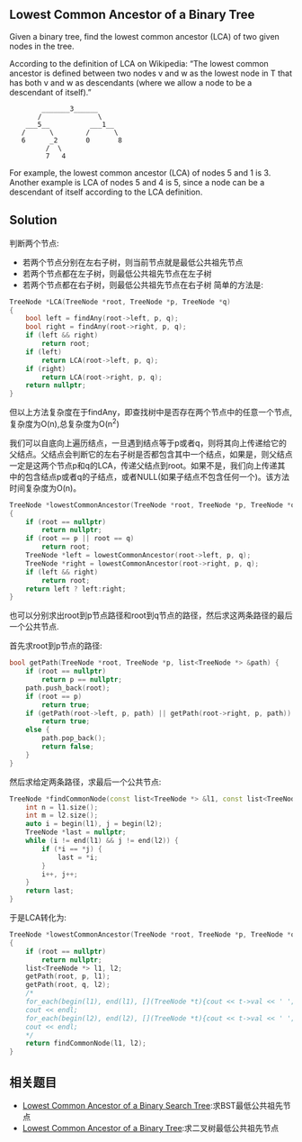 ## Lowest Common Ancestor of a Binary Tree

Given a binary tree, find the lowest common ancestor (LCA) of two given nodes in the tree.

According to the definition of LCA on Wikipedia: “The lowest common ancestor is defined between two nodes v and w as the lowest node in T that has both v and w as descendants (where we allow a node to be a descendant of itself).”

```
        _______3______
       /              \
    ___5__          ___1__
   /      \        /      \
   6      _2       0       8
         /  \
         7   4
```

For example, the lowest common ancestor (LCA) of nodes 5 and 1 is 3. Another example is LCA of nodes 5 and 4 is 5, since a node can be a descendant of itself according to the LCA definition.

## Solution

判断两个节点:

* 若两个节点分别在左右子树，则当前节点就是最低公共祖先节点
* 若两个节点都在左子树，则最低公共祖先节点在左子树
* 若两个节点都在右子树，则最低公共祖先节点在右子树
简单的方法是:
```cpp
TreeNode *LCA(TreeNode *root, TreeNode *p, TreeNode *q)
{
	bool left = findAny(root->left, p, q);
	bool right = findAny(root->right, p, q);
	if (left && right)
		return root;
	if (left)
		return LCA(root->left, p, q);
	if (right)
		return LCA(root->right, p, q);
	return nullptr;
}
```

但以上方法复杂度在于findAny，即查找树中是否存在两个节点中的任意一个节点,复杂度为O(n),总复杂度为O(n<sup>2</sup>)

我们可以自底向上遍历结点，一旦遇到结点等于p或者q，则将其向上传递给它的父结点。父结点会判断它的左右子树是否都包含其中一个结点，如果是，则父结点一定是这两个节点p和q的LCA，传递父结点到root。如果不是，我们向上传递其中的包含结点p或者q的子结点，或者NULL(如果子结点不包含任何一个)。该方法时间复杂度为O(n)。

```cpp
TreeNode *lowestCommonAncestor(TreeNode *root, TreeNode *p, TreeNode *q)
{
	if (root == nullptr)
		return nullptr;
	if (root == p || root == q)
		return root;
	TreeNode *left = lowestCommonAncestor(root->left, p, q);
	TreeNode *right = lowestCommonAncestor(root->right, p, q);
	if (left && right)
		return root;
	return left ? left:right;
}
```

也可以分别求出root到p节点路径和root到q节点的路径，然后求这两条路径的最后一个公共节点.

首先求root到p节点的路径:

```cpp
bool getPath(TreeNode *root, TreeNode *p, list<TreeNode *> &path) {
	if (root == nullptr)
		return p == nullptr;
	path.push_back(root);
	if (root == p)
		return true;
	if (getPath(root->left, p, path) || getPath(root->right, p, path))
		return true;
	else {
		path.pop_back();
		return false;
	}
}
```

然后求给定两条路径，求最后一个公共节点:

```cpp
TreeNode *findCommonNode(const list<TreeNode *> &l1, const list<TreeNode *> &l2) {
	int n = l1.size();
	int m = l2.size();
	auto i = begin(l1), j = begin(l2);
	TreeNode *last = nullptr;
	while (i != end(l1) && j != end(l2)) {
		if (*i == *j) {
			last = *i;
		}
		i++, j++;
	}
	return last;
}
```

于是LCA转化为:

```cpp
TreeNode *lowestCommonAncestor(TreeNode *root, TreeNode *p, TreeNode *q)
{
	if (root == nullptr)
		return nullptr;
	list<TreeNode *> l1, l2;
	getPath(root, p, l1);
	getPath(root, q, l2);
	/*
	for_each(begin(l1), end(l1), [](TreeNode *t){cout << t->val << ' ';});
	cout << endl;
	for_each(begin(l2), end(l2), [](TreeNode *t){cout << t->val << ' ';});
	cout << endl;
	*/
	return findCommonNode(l1, l2);
}
```

## 相关题目

* [Lowest Common Ancestor of a Binary Search Tree](../LowestCommonAncestorofaBinarySearchTree):求BST最低公共祖先节点
* [Lowest Common Ancestor of a Binary Tree](../LowestCommonAncestorofaBinaryTree):求二叉树最低公共祖先节点

